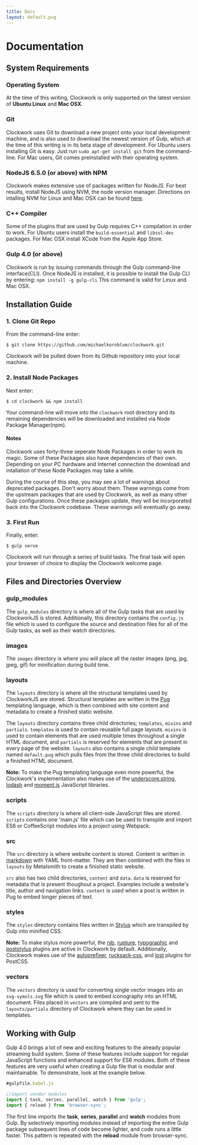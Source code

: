 ```yaml
---
title: Docs
layout: default.pug
---
```


# Documentation

## System Requirements

### Operating System
At the time of this writing, Clockwork is only supported on the latest version of **Ubuntu Linux** and **Mac OSX**.

### Git
Clockwork uses Git to download a new project onto your local development machine, and is also used to download the newest version of Gulp, which at the time of this writing is in its beta stage of development. For Ubuntu users installing Git is easy. Just run `sudo apt-get install git` from the command-line. For Mac users, Git comes preinstalled with their operating system.

### NodeJS 6.5.0 (or above) with NPM
Clockwork makes extensive use of packages written for NodeJS. For best results, install NodeJS using NVM, the node version manager. Directions on intalling NVM for Linux and Mac OSX can be found [here](https://github.com/creationix/nvm).

### C++ Compiler
Some of the plugins that are used by Gulp requires C++ compilation in order to work. For Ubuntu users install the `build-essential` and `libssl-dev` packages. For Mac OSX install XCode from the Apple App Store.


### Gulp 4.0 (or above)
Clockwork is run by issuing commands through the Gulp command-line interface(CLI). Once NodeJS is installed, it is possible to install the Gulp CLI by entering: `npm install -g gulp-cli` This command is valid for Linux and Mac OSX.

## Installation Guide

### 1. Clone Git Repo
From the command-line enter:

	$ git clone https://github.com/michaelkornblum/clockwork.git

Clockwork will be pulled down from its Github repository into your local machine.

### 2. Install Node Packages
Next enter:

	$ cd clockwork && npm install


Your command-line will move into the `clockwork` root directory and its remaining dependencies will be downloaded and installed via Node Package Manager(npm).

#### Notes
Clockwork uses forty-three seperate Node Packages in order to work its magic. Some of these Packages also have dependencies of their own. Depending on your PC hardware and Internet connection the download and intallation of these Node Packages may take a while.

During the course of this step, you may see a lot of warnings about deprecated packages. Don't worry about them. These warnings come from the upstream packages that are used by Clockwork, as well as many other Gulp configurations. Once these packages update, they will be incorporated back into the Clockwork codebase. These warnings will eventually go away.

### 3. First Run
Finally, enter:

	$ gulp serve

Clockwork will run through a series of build tasks. The final task will open your browser of choice to display the Clockwork welcome page.

## Files and Directories Overview

### gulp_modules
The `gulp_modules` directory is where all of the Gulp tasks that are used by ClockworkJS is stored. Additionally, this directory contains the `config.js` file which is used to configure the source and destination files for all of the Gulp tasks, as well as their watch directories.

### images
The `images` directory is where you will place all the raster images (png, jpg, jpeg, gif) for minification during build time.

### layouts
The `layouts` directory is where all the structural templates used by ClockworkJS are stored. Structural templates are written in the [Pug](https://pugjs.org) templating language, which is then combined with site content and metadata to create a finished static website.

The `layouts` directory contains three child directories; `templates`, `mixins` and `partials`. `templates` is used to contain reusable full page layouts. `mixins` is used to contain elements that are used multiple times throughout a single HTML document, and `partials` is reserved for elements that are present in every page of the website. `layouts` also contains a single child template named `default.pug` which pulls files from the three child directories to build a finished HTML document.

**Note:** To make the Pug templating language even more powerful, the Clockwork's implementation also makes use of the [underscore.string](https://epeli.github.io/underscore.string/), [lodash](https://lodash.com/) and [moment.js](http://momentjs.com/) JavaScript libraries.

### scripts
The `scripts` directory is where all client-side JavaScript files are stored. `scripts` contains one 'main.js' file which can be used to transpile and import ES6 or CoffeeScript modules into a project using Webpack.

### src
The `src` directory is where website content is stored. Content is written in [markdown](https://daringfireball.net/projects/markdown/) with YAML front-matter. They are then combined with the files in `layouts` by Metalsmith to create a finished static website.

`src` also has two child directories, `content` and `data`. `data` is reserved for metadata that is present thoughout a project. Examples include a website's title, author and navigation links. `content` is used when a post is written in Pug to embed longer pieces of text.

### styles
The `styles` directory contains files written in [Stylus](http://stylus-lang.com/) which are transpiled by Gulp into minified CSS.

**Note:** To make stylus more powerful, the [nib](), [rupture](), [typographic]() and [poststylus](https://www.npmjs.com/package/poststylus) plugins are active in Clockwork by default. Additionally, Clockwork makes use of the [autoprefixer](), [rucksack-css](), and [lost]() plugins for PostCSS.

### vectors
The `vectors` directory is used for converting single vector images into an `svg-symols.svg` file which is used to embed iconography into an HTML document. Files placed in `vectors` are compiled and sent to the `layouts/partials` directory of Clockwork where they can be used in templates.

## Working with Gulp
Gulp 4.0 brings a lot of new and exciting features to the already popular streaming build system. Some of these features include support for regular JavaScript functions and enhanced support for ES6 modules. Both of these features are very useful when creating a Gulp file that is modular and maintainable. To demonstrate, look at the example below.

```js
#gulpfile.babel.js

//import vendor modules
import { task, series, parallel, watch } from 'gulp';
import { reload } from 'browser-sync';


```

The first line imports the **task**, **series**, **parallel** and **watch** modules from Gulp. By selectively importing modules instead of importing the entire Gulp package subsequent lines of code become lighter, and code runs a little faster. This pattern is repeated with the **reload** module from browser-sync.


